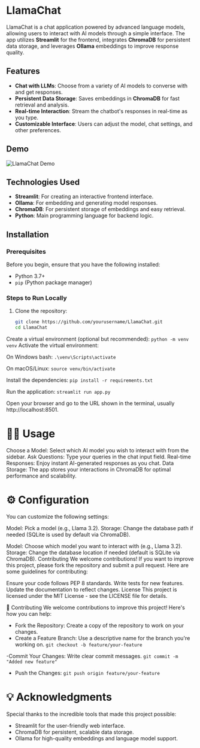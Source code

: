 # LlamaChat

LlamaChat is a chat application powered by advanced language models, allowing users to interact with AI models through a simple interface. The app utilizes **Streamlit** for the frontend, integrates **ChromaDB** for persistent data storage, and leverages **Ollama** embeddings to improve response quality. 

## Features

- **Chat with LLMs**: Choose from a variety of AI models to converse with and get responses.
- **Persistent Data Storage**: Saves embeddings in **ChromaDB** for fast retrieval and analysis.
- **Real-time Interaction**: Stream the chatbot's responses in real-time as you type.
- **Customizable Interface**: Users can adjust the model, chat settings, and other preferences.

## Demo

![LlamaChat Demo](assets/demo.gif)

## Technologies Used

- **Streamlit**: For creating an interactive frontend interface.
- **Ollama**: For embedding and generating model responses.
- **ChromaDB**: For persistent storage of embeddings and easy retrieval.
- **Python**: Main programming language for backend logic.

## Installation

### Prerequisites

Before you begin, ensure that you have the following installed:

- Python 3.7+
- `pip` (Python package manager)

### Steps to Run Locally

1. Clone the repository:
   ```bash
   git clone https://github.com/yourusername/LlamaChat.git
   cd LlamaChat
Create a virtual environment (optional but recommended):
`python -m venv venv`
Activate the virtual environment:

On Windows bash: 
`.\venv\Scripts\activate`

On macOS/Linux:
`source venv/bin/activate`

Install the dependencies:
`pip install -r requirements.txt`

Run the application:
`streamlit run app.py`

Open your browser and go to the URL shown in the terminal, usually http://localhost:8501.


# 🧑‍💻 Usage
Choose a Model: Select which AI model you wish to interact with from the sidebar.
Ask Questions: Type your queries in the chat input field.
Real-time Responses: Enjoy instant AI-generated responses as you chat.
Data Storage: The app stores your interactions in ChromaDB for optimal performance and scalability.

# ⚙️ Configuration
You can customize the following settings:

Model: Pick a model (e.g., Llama 3.2).
Storage: Change the database path if needed (SQLite is used by default via ChromaDB).

Model: Choose which model you want to interact with (e.g., Llama 3.2).
Storage: Change the database location if needed (default is SQLite via ChromaDB).
Contributing
We welcome contributions! If you want to improve this project, please fork the repository and submit a pull request. Here are some guidelines for contributing:

Ensure your code follows PEP 8 standards.
Write tests for new features.
Update the documentation to reflect changes.
License
This project is licensed under the MIT License - see the LICENSE file for details.

🤝 Contributing
We welcome contributions to improve this project! Here's how you can help:

- Fork the Repository: Create a copy of the repository to work on your changes.
- Create a Feature Branch: Use a descriptive name for the branch you're working on.
`git checkout -b feature/your-feature`

-Commit Your Changes: Write clear commit messages.
`git commit -m "Added new feature"`

- Push the Changes:
`git push origin feature/your-feature`



# 💡 Acknowledgments
Special thanks to the incredible tools that made this project possible:

- Streamlit for the user-friendly web interface.
- ChromaDB for persistent, scalable data storage.
- Ollama for high-quality embeddings and language model support.
